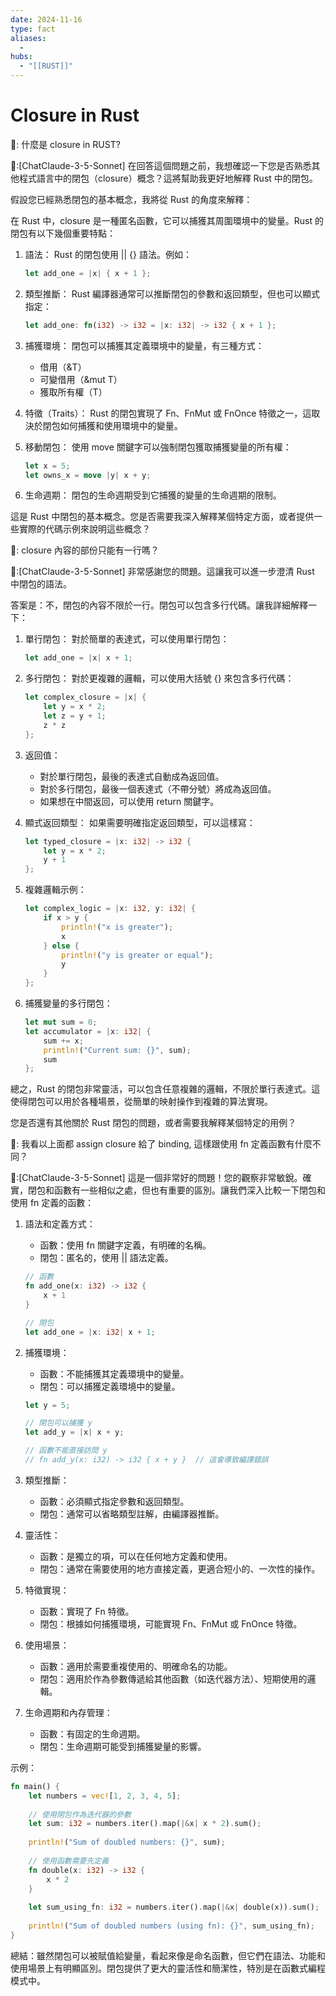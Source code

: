 ```yaml
---
date: 2024-11-16
type: fact
aliases:
  -
hubs:
  - "[[RUST]]"
---
```


# Closure in Rust

💬:
什麼是 closure in RUST?

🤖:[ChatClaude-3-5-Sonnet]
在回答這個問題之前，我想確認一下您是否熟悉其他程式語言中的閉包（closure）概念？這將幫助我更好地解釋 Rust 中的閉包。

假設您已經熟悉閉包的基本概念，我將從 Rust 的角度來解釋：

在 Rust 中，closure 是一種匿名函數，它可以捕獲其周圍環境中的變量。Rust 的閉包有以下幾個重要特點：

1. 語法：
   Rust 的閉包使用 || {} 語法。例如：
   ```rust
   let add_one = |x| { x + 1 };
   ```

2. 類型推斷：
   Rust 編譯器通常可以推斷閉包的參數和返回類型，但也可以顯式指定：
   ```rust
   let add_one: fn(i32) -> i32 = |x: i32| -> i32 { x + 1 };
   ```

3. 捕獲環境：
   閉包可以捕獲其定義環境中的變量，有三種方式：
   - 借用（&T）
   - 可變借用（&mut T）
   - 獲取所有權（T）

4. 特徵（Traits）：
   Rust 的閉包實現了 Fn、FnMut 或 FnOnce 特徵之一，這取決於閉包如何捕獲和使用環境中的變量。

5. 移動閉包：
   使用 move 關鍵字可以強制閉包獲取捕獲變量的所有權：
   ```rust
   let x = 5;
   let owns_x = move |y| x + y;
   ```

6. 生命週期：
   閉包的生命週期受到它捕獲的變量的生命週期的限制。

這是 Rust 中閉包的基本概念。您是否需要我深入解釋某個特定方面，或者提供一些實際的代碼示例來說明這些概念？


💬:
closure 內容的部份只能有一行嗎？

🤖:[ChatClaude-3-5-Sonnet]
非常感謝您的問題。這讓我可以進一步澄清 Rust 中閉包的語法。

答案是：不，閉包的內容不限於一行。閉包可以包含多行代碼。讓我詳細解釋一下：

1. 單行閉包：
   對於簡單的表達式，可以使用單行閉包：
   ```rust
   let add_one = |x| x + 1;
   ```

2. 多行閉包：
   對於更複雜的邏輯，可以使用大括號 {} 來包含多行代碼：
   ```rust
   let complex_closure = |x| {
       let y = x * 2;
       let z = y + 1;
       z * z
   };
   ```

3. 返回值：
   - 對於單行閉包，最後的表達式自動成為返回值。
   - 對於多行閉包，最後一個表達式（不帶分號）將成為返回值。
   - 如果想在中間返回，可以使用 return 關鍵字。

4. 顯式返回類型：
   如果需要明確指定返回類型，可以這樣寫：
   ```rust
   let typed_closure = |x: i32| -> i32 {
       let y = x * 2;
       y + 1
   };
   ```

5. 複雜邏輯示例：
   ```rust
   let complex_logic = |x: i32, y: i32| {
       if x > y {
           println!("x is greater");
           x
       } else {
           println!("y is greater or equal");
           y
       }
   };
   ```

6. 捕獲變量的多行閉包：
   ```rust
   let mut sum = 0;
   let accumulator = |x: i32| {
       sum += x;
       println!("Current sum: {}", sum);
       sum
   };
   ```

總之，Rust 的閉包非常靈活，可以包含任意複雜的邏輯，不限於單行表達式。這使得閉包可以用於各種場景，從簡單的映射操作到複雜的算法實現。

您是否還有其他關於 Rust 閉包的問題，或者需要我解釋某個特定的用例？


💬:
我看以上面都 assign closure 給了 binding, 這樣跟使用 fn 定義函數有什麼不同？

🤖:[ChatClaude-3-5-Sonnet]
這是一個非常好的問題！您的觀察非常敏銳。確實，閉包和函數有一些相似之處，但也有重要的區別。讓我們深入比較一下閉包和使用 fn 定義的函數：

1. 語法和定義方式：
   - 函數：使用 fn 關鍵字定義，有明確的名稱。
   - 閉包：匿名的，使用 || 語法定義。

   ```rust
   // 函數
   fn add_one(x: i32) -> i32 {
       x + 1
   }

   // 閉包
   let add_one = |x: i32| x + 1;
   ```

2. 捕獲環境：
   - 函數：不能捕獲其定義環境中的變量。
   - 閉包：可以捕獲定義環境中的變量。

   ```rust
   let y = 5;
   
   // 閉包可以捕獲 y
   let add_y = |x| x + y;

   // 函數不能直接訪問 y
   // fn add_y(x: i32) -> i32 { x + y }  // 這會導致編譯錯誤
   ```

3. 類型推斷：
   - 函數：必須顯式指定參數和返回類型。
   - 閉包：通常可以省略類型註解，由編譯器推斷。

4. 靈活性：
   - 函數：是獨立的項，可以在任何地方定義和使用。
   - 閉包：通常在需要使用的地方直接定義，更適合短小的、一次性的操作。

5. 特徵實現：
   - 函數：實現了 Fn 特徵。
   - 閉包：根據如何捕獲環境，可能實現 Fn、FnMut 或 FnOnce 特徵。

6. 使用場景：
   - 函數：適用於需要重複使用的、明確命名的功能。
   - 閉包：適用於作為參數傳遞給其他函數（如迭代器方法）、短期使用的邏輯。

7. 生命週期和內存管理：
   - 函數：有固定的生命週期。
   - 閉包：生命週期可能受到捕獲變量的影響。

示例：
```rust
fn main() {
    let numbers = vec![1, 2, 3, 4, 5];
    
    // 使用閉包作為迭代器的參數
    let sum: i32 = numbers.iter().map(|&x| x * 2).sum();
    
    println!("Sum of doubled numbers: {}", sum);
    
    // 使用函數需要先定義
    fn double(x: i32) -> i32 {
        x * 2
    }
    
    let sum_using_fn: i32 = numbers.iter().map(|&x| double(x)).sum();
    
    println!("Sum of doubled numbers (using fn): {}", sum_using_fn);
}
```

總結：雖然閉包可以被賦值給變量，看起來像是命名函數，但它們在語法、功能和使用場景上有明顯區別。閉包提供了更大的靈活性和簡潔性，特別是在函數式編程模式中。

 
